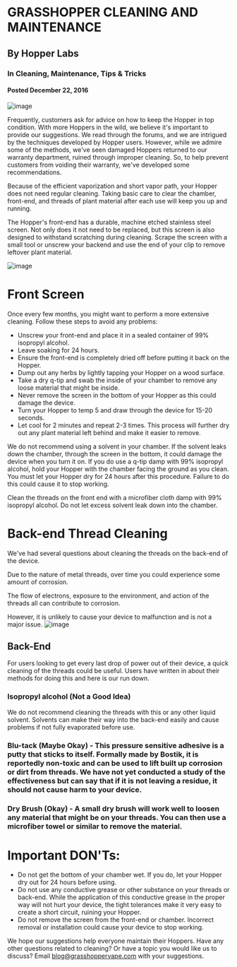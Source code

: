 
# GRASSHOPPER CLEANING AND MAINTENANCE
## By Hopper Labs 
### In Cleaning, Maintenance, Tips & Tricks 
#### Posted December 22, 2016

![image](https://user-images.githubusercontent.com/104687767/167316345-1c7acb68-05f9-4eee-9dc2-e7af91142497.png)

Frequently, customers ask for advice on how to keep the Hopper in top condition. With more Hoppers in the wild, we believe it's important to provide our suggestions. We read through the forums, and we are intrigued by the techniques developed by Hopper users. However, while we admire some of the methods, we've seen damaged Hoppers returned to our warranty department, ruined through improper cleaning. So, to help prevent customers from voiding their warranty, we've developed some recommendations.

Because of the efficient vaporization and short vapor path, your Hopper does not need regular cleaning. Taking basic care to clear the chamber, front-end, and threads of plant material after each use will keep you up and running.

The Hopper's front-end has a durable, machine etched stainless steel screen. Not only does it not need to be replaced, but this screen is also designed to withstand scratching during cleaning. Scrape the screen with a small tool or unscrew your backend and use the end of your clip to remove leftover plant material.

![image](https://user-images.githubusercontent.com/104687767/167316328-6285d903-2a6d-47a8-b118-191fb415522b.png)

# Front Screen

Once every few months, you might want to perform a more extensive cleaning. Follow these steps to avoid any problems:

- Unscrew your front-end and place it in a sealed container of 99% isopropyl alcohol. 
- Leave soaking for 24 hours. 
- Ensure the front-end is completely dried off before putting it back on the Hopper.
- Dump out any herbs by lightly tapping your Hopper on a wood surface. 
- Take a dry q-tip and swab the inside of your chamber to remove any loose material that might be inside. 
- Never remove the screen in the bottom of your Hopper as this could damage the device.
- Turn your Hopper to temp 5 and draw through the device for 15-20 seconds. 
- Let cool for 2 minutes and repeat 2-3 times. This process will further dry out any plant material left behind and make it easier to remove.

We do not recommend using a solvent in your chamber. If the solvent leaks down the chamber, through the screen in the bottom, it could damage the device when you turn it on. If you do use a q-tip damp with 99% isopropyl alcohol, hold your Hopper with the chamber facing the ground as you clean. You must let your Hopper dry for 24 hours after this procedure. Failure to do this could cause it to stop working.

Clean the threads on the front end with a microfiber cloth damp with 99% isopropyl alcohol. Do not let excess solvent leak down into the chamber.

# Back-end Thread Cleaning

We've had several questions about cleaning the threads on the back-end of the device. 

Due to the nature of metal threads, over time you could experience some amount of corrosion. 

The flow of electrons, exposure to the environment, and action of the threads all can contribute to corrosion. 

However, it is unlikely to cause your device to malfunction and is not a major issue.
![image](https://user-images.githubusercontent.com/104687767/167316362-61437408-e8b5-4932-ba1a-51bda84b8baa.png)

## Back-End

For users looking to get every last drop of power out of their device, a quick cleaning of the threads could be useful. Users have written in about their methods for doing this and here is our run down.

### Isopropyl alcohol (Not a Good Idea)

We do not recommend cleaning the threads with this or any other liquid solvent. Solvents can make their way into the back-end easily and cause problems if not fully evaporated before use.

### Blu-tack (Maybe Okay) - This pressure sensitive adhesive is a putty that sticks to itself. Formally made by Bostik, it is reportedly non-toxic and can be used to lift built up corrosion or dirt from threads. We have not yet conducted a study of the effectiveness but can say that if it is not leaving a residue, it should not cause harm to your device.

### Dry Brush (Okay) - A small dry brush will work well to loosen any material that might be on your threads. You can then use a microfiber towel or similar to remove the material.
# Important DON'Ts:

- Do not get the bottom of your chamber wet. If you do, let your Hopper dry out for 24 hours before using.
- Do not use any conductive grease or other substance on your threads or back-end. While the application of this conductive grease in the proper way will not hurt your device, the tight tolerances make it very easy to create a short circuit, ruining your Hopper.
- Do not remove the screen from the front-end or chamber. Incorrect removal or installation could cause your device to stop working.

We hope our suggestions help everyone maintain their Hoppers. Have any other questions related to cleaning? Or have a topic you would like us to discuss? Email blog@grasshoppervape.com with your suggestions.

